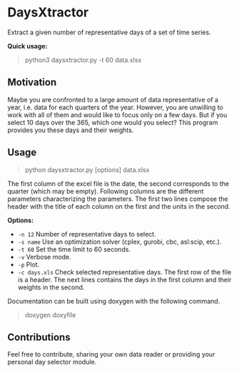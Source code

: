 DaysXtractor
=============
Extract a given number of representative days of a set of time series.

**Quick usage:**
> python3 daysxtractor.py -t 60 data.xlsx

Motivation
----------
Maybe you are confronted to a large amount of data representative of a year, i.e. data for each quarters of the year. However, you are unwilling to work with all of them and would like to focus only on a few days. But if you select 10 days over the 365, which one would you select? This program provides you these days and their weights. 

Usage
--------
> python daysxtractor.py [options] data.xlsx

The first column of the excel file is the date, the second corresponds to the quarter (which may be empty).
Following columns are the different parameters characterizing the parameters.
The first two lines compose the header with the title of each column on the first and the units in the second.

**Options:**
- `-n 12`		Number of representative days to select.
- `-s name`		Use an optimization solver (cplex, gurobi, cbc, asl:scip, etc.).
- `-t 60`		Set the time limit to 60 seconds.
- `-v`			Verbose mode.
- `-p`			Plot.
- `-c days.xls` Check selected representative days. The first row of the file is a header. The next lines contains the days in the first column and their weights in the second.

Documentation can be built using doxygen with the following command.
> doxygen doxyfile

Contributions
-------------
Feel free to contribute, sharing your own data reader or providing your personal day selector module.
